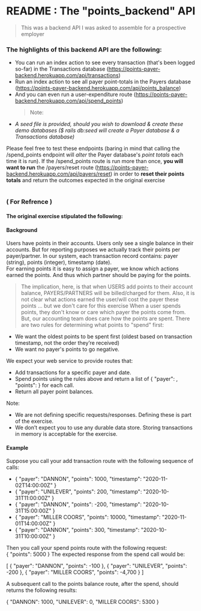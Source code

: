 # README : The "points_backend" API

> This was a backend API I was asked to assemble for a prospective employer

### The highlights of this backend API are the following:

- You can run an index action to see every transaction (that's been logged so-far) in the Transactions database (https://points-payer-backend.herokuapp.com/api/transactions)
- Run an index action to see all payer point-totals in the Payers database (https://points-payer-backend.herokuapp.com/api/points_balance)
- And you can even run a user-expenditure route (https://points-payer-backend.herokuapp.com/api/spend_points)
  > Note:
- _A seed file is provided, should you wish to download & create these demo databases ($ rails db:seed will create a Payer database & a Transactions database)_

Please feel free to test these endpoints (baring in mind that calling the /spend_points endpoint will _alter_ the Payer database's _point totals_ each time it is run). If the /spend_points route is run more than once, **you will want to run** the /payers/reset route (https://points-payer-backend.herokuapp.com/api/payers/reset) in order to **reset their points totals** and return the outcomes expected in the original exercise

#

### ( For Refrence )

#### The original exercise stipulated the following:

#### Background

Users have points in their accounts. Users only see a single balance in their accounts. But for reporting purposes we actually track their points per payer/partner. In our system, each transaction record contains: ​payer​ (string), ​points​ (integer), ​timestamp​ (date).  
For earning points it is easy to assign a payer, we know which actions earned the points. And thus which partner should be paying for the points.

> The implication, here, is that when USERS add points to their account balance, PAYERS/PARTNERS will be billed/charged for them.
> Also, it is not clear what actions earned the user/will cost the payer these points … but we don't care for this exercise
> When a user spends points, they don't know or care which payer the points come from. But, our accounting team does care how the points are spent. There are two rules for determining what points to "spend" first:

- We want the oldest points to be spent first (oldest based on transaction timestamp, not the order they’re received)
- We want no payer's points to go negative.

We expect your web service to provide routes that:

- Add transactions for a specific payer and date.
- Spend points using the rules above and return a list of ​{ "payer": <string>, "points": <integer> }​ for each call.
- Return all payer point balances.

Note:

- We are not defining specific requests/responses. Defining these is part of the exercise.
- We don’t expect you to use any durable data store. Storing transactions in memory is acceptable for the exercise.

#### Example

Suppose you call your add transaction route with the following sequence of calls:

- { "payer": "DANNON", "points": 1000, "timestamp": "2020-11-02T14:00:00Z" }
- { "payer": "UNILEVER", "points": 200, "timestamp": "2020-10-31T11:00:00Z" }
- { "payer": "DANNON", "points": -200, "timestamp": "2020-10-31T15:00:00Z" }
- { "payer": "MILLER COORS", "points": 10000, "timestamp": "2020-11-01T14:00:00Z" }
- { "payer": "DANNON", "points": 300, "timestamp": "2020-10-31T10:00:00Z" }

Then you call your spend points route with the following request:  
{ "points": 5000 }
The expected response from the spend call would be:

[
{ "payer": "DANNON", "points": -100 },
{ "payer": "UNILEVER", "points": -200 },
{ "payer": "MILLER COORS", "points": -4,700 }
]

A subsequent call to the points balance route, after the spend, should returns the following results:

{
"DANNON": 1000,
"UNILEVER": 0,
"MILLER COORS": 5300
}
